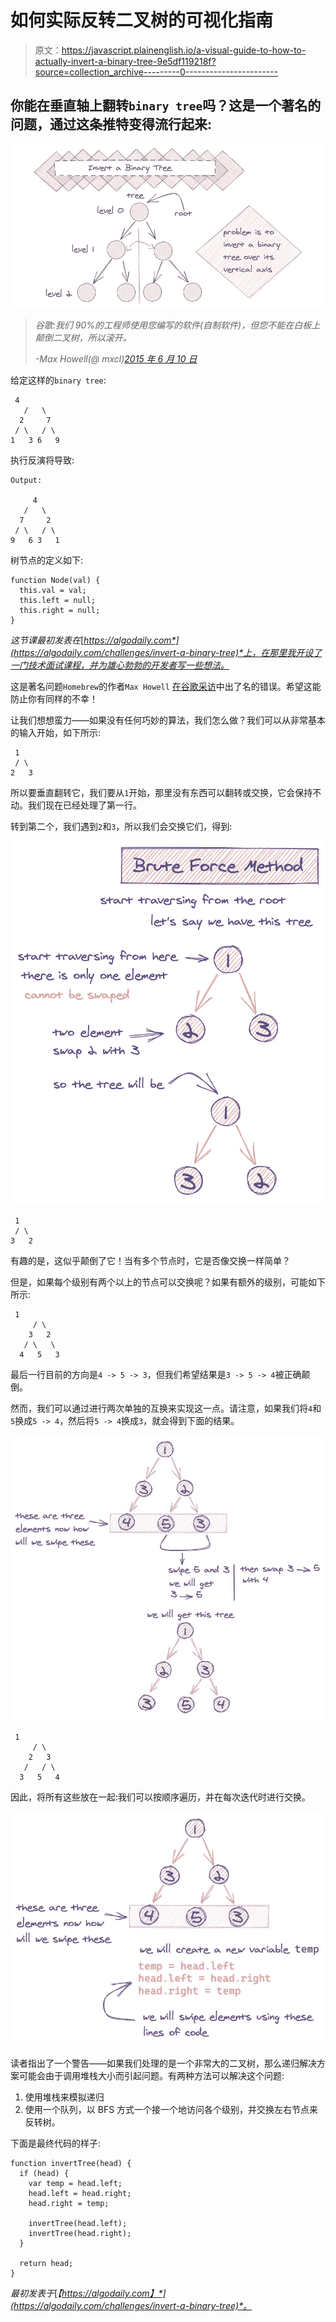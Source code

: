 # 如何实际反转二叉树的可视化指南

> 原文：<https://javascript.plainenglish.io/a-visual-guide-to-how-to-actually-invert-a-binary-tree-9e5df119218f?source=collection_archive---------0----------------------->

## 你能在垂直轴上翻转`binary tree`吗？这是一个著名的问题，通过这条推特变得流行起来:

![](img/ac5eeb05dc8284274f479e9f8cb4b144.png)

> *谷歌:我们 90%的工程师使用您编写的软件(自制软件)，但您不能在白板上颠倒二叉树，所以滚开。*
> 
> *-Max Howell(@ mxcl)*[*2015 年 6 月 10 日*](https://twitter.com/mxcl/status/608682016205344768?ref_src=twsrc%5Etfw)

给定这样的`binary tree`:

```
 4
   /   \
  2     7
 / \   / \
1   3 6   9
```

执行反演将导致:

```
Output:

     4
   /   \
  7     2
 / \   / \
9   6 3   1
```

树节点的定义如下:

```
function Node(val) {
  this.val = val;
  this.left = null;
  this.right = null;
}
```

*这节课最初发表在*[*https://algodaily.com*](https://algodaily.com/challenges/invert-a-binary-tree)*上，在那里我开设了一门技术面试课程，并为雄心勃勃的开发者写一些想法。*

这是著名问题`Homebrew`的作者`Max Howell` [在谷歌采访](https://twitter.com/mxcl/status/608682016205344768?lang=en)中出了名的错误。希望这能防止你有同样的不幸！

让我们想想蛮力——如果没有任何巧妙的算法，我们怎么做？我们可以从非常基本的输入开始，如下所示:

```
 1
 / \
2   3
```

所以要垂直翻转它，我们要从`1`开始，那里没有东西可以翻转或交换，它会保持不动。我们现在已经处理了第一行。

转到第二个，我们遇到`2`和`3`，所以我们会交换它们，得到:

![](img/22803e6d1a0fa72512386cec1abab068.png)

```
 1
 / \
3   2
```

有趣的是，这似乎颠倒了它！当有多个节点时，它是否像交换一样简单？

但是，如果每个级别有两个以上的节点可以交换呢？如果有额外的级别，可能如下所示:

```
 1
     / \
    3   2
   / \   \
  4   5   3
```

最后一行目前的方向是`4 -> 5 -> 3`，但我们希望结果是`3 -> 5 -> 4`被正确颠倒。

然而，我们可以通过进行两次单独的互换来实现这一点。请注意，如果我们将`4`和`5`换成`5 -> 4`，然后将`5 -> 4`换成`3`，就会得到下面的结果。

![](img/b5d2d17f2e5c0aaf699542fa10d6a56d.png)

```
 1
     / \
    2   3
   /   / \
  3   5   4
```

因此，将所有这些放在一起:我们可以按顺序遍历，并在每次迭代时进行交换。

![](img/27533cfd16de1b1c5011005c2a7a9253.png)

读者指出了一个警告——如果我们处理的是一个非常大的二叉树，那么递归解决方案可能会由于调用堆栈大小而引起问题。有两种方法可以解决这个问题:

1.  使用堆栈来模拟递归
2.  使用一个队列，以 BFS 方式一个接一个地访问各个级别，并交换左右节点来反转树。

下面是最终代码的样子:

```
function invertTree(head) {
  if (head) {
    var temp = head.left;
    head.left = head.right;
    head.right = temp;

    invertTree(head.left);
    invertTree(head.right);
  }

  return head;
}
```

*最初发表于*[*【https://algodaily.com】*](https://algodaily.com/challenges/invert-a-binary-tree)*。*